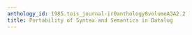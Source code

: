 ```yaml
---
anthology_id: 1985.tois_journal-ir0anthology0volumeA3A2.2
title: Portability of Syntax and Semantics in Datalog
---
```

